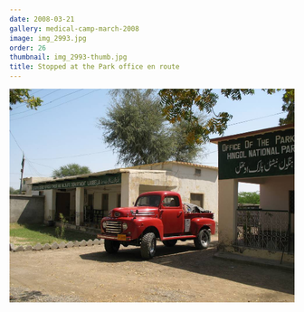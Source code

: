 ```yaml
---
date: 2008-03-21
gallery: medical-camp-march-2008
image: img_2993.jpg
order: 26
thumbnail: img_2993-thumb.jpg
title: Stopped at the Park office en route
---
```


![Stopped at the Park office en route](./img_2993.jpg)
